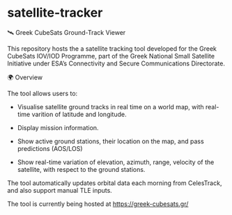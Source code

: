 # satellite-tracker

🛰️ Greek CubeSats Ground-Track Viewer

This repository hosts the a satellite tracking tool developed for the Greek CubeSats IOV/IOD Programme, part of the Greek National Small Satellite Initiative under ESA’s Connectivity and Secure Communications Directorate.

🌍 Overview

The tool allows users to:

- Visualise satellite ground tracks in real time on a world map, with real-time varition of latitude and longitude.

- Display mission information.

- Show active ground stations, their location on the map, and pass predictions (AOS/LOS)

- Show real-time variation of elevation, azimuth, range, velocity of the satellite, with respect to the ground stations.

The tool automatically updates orbital data each morning from CelesTrack, and also support manual TLE inputs.

The tool is currently being hosted at https://greek-cubesats.gr/
